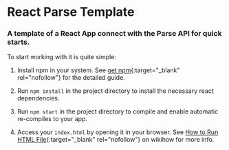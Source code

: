 # React Parse Template

### A template of a React App connect with the Parse API for quick starts.


To start working with it is quite simple:

1. Install npm in your system. See [get npm](https://www.npmjs.com/get-npm?utm_source=house&utm_medium=homepage&utm_campaign=free%20orgs&utm_term=Install%20npm){:target="_blank" rel="nofollow"} for the detailed guide.

2. Run `npm install` in the project directory to install the necessary react dependencies.

3. Run `npm start` in the project directory to compile and enable automatic re-compiles to your app.

4. Access your `index.html` by opening it in your browser. See [How to Run HTML File](https://www.wikihow.com/Run-a-HTML-File){:target="_blank" rel="nofollow"} on wikihow for more info.